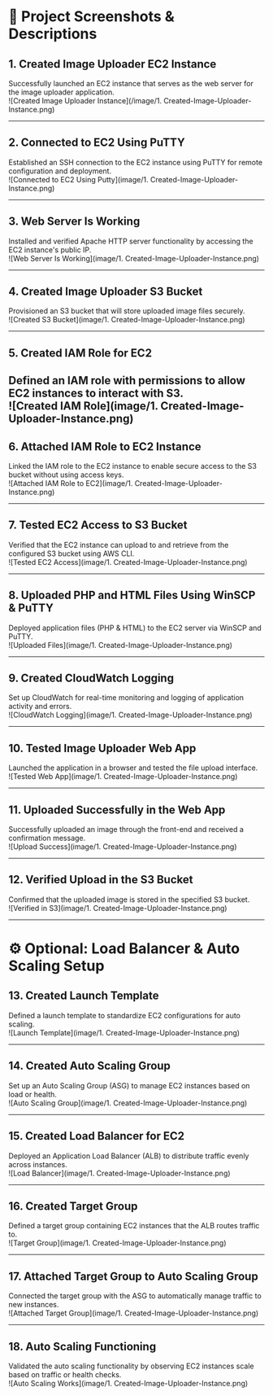 # 📸 Project Screenshots & Descriptions

## 1. Created Image Uploader EC2 Instance  
Successfully launched an EC2 instance that serves as the web server for the image uploader application.  
![Created Image Uploader Instance](/image/1. Created-Image-Uploader-Instance.png)

---

## 2. Connected to EC2 Using PuTTY  
Established an SSH connection to the EC2 instance using PuTTY for remote configuration and deployment.  
![Connected to EC2 Using Putty](image/1. Created-Image-Uploader-Instance.png)

---

## 3. Web Server Is Working  
Installed and verified Apache HTTP server functionality by accessing the EC2 instance's public IP.  
![Web Server Is Working](image/1. Created-Image-Uploader-Instance.png)

---

## 4. Created Image Uploader S3 Bucket  
Provisioned an S3 bucket that will store uploaded image files securely.  
![Created S3 Bucket](image/1. Created-Image-Uploader-Instance.png)

---

## 5. Created IAM Role for EC2  
Defined an IAM role with permissions to allow EC2 instances to interact with S3.  
![Created IAM Role](image/1. Created-Image-Uploader-Instance.png)
---

## 6. Attached IAM Role to EC2 Instance  
Linked the IAM role to the EC2 instance to enable secure access to the S3 bucket without using access keys.  
![Attached IAM Role to EC2](image/1. Created-Image-Uploader-Instance.png)

---

## 7. Tested EC2 Access to S3 Bucket  
Verified that the EC2 instance can upload to and retrieve from the configured S3 bucket using AWS CLI.  
![Tested EC2 Access](image/1. Created-Image-Uploader-Instance.png)

---

## 8. Uploaded PHP and HTML Files Using WinSCP & PuTTY  
Deployed application files (PHP & HTML) to the EC2 server via WinSCP and PuTTY.  
![Uploaded Files](image/1. Created-Image-Uploader-Instance.png)

---

## 9. Created CloudWatch Logging  
Set up CloudWatch for real-time monitoring and logging of application activity and errors.  
![CloudWatch Logging](image/1. Created-Image-Uploader-Instance.png)

---

## 10. Tested Image Uploader Web App  
Launched the application in a browser and tested the file upload interface.  
![Tested Web App](image/1. Created-Image-Uploader-Instance.png)

---

## 11. Uploaded Successfully in the Web App  
Successfully uploaded an image through the front-end and received a confirmation message.  
![Upload Success](image/1. Created-Image-Uploader-Instance.png)

---

## 12. Verified Upload in the S3 Bucket  
Confirmed that the uploaded image is stored in the specified S3 bucket.  
![Verified in S3](image/1. Created-Image-Uploader-Instance.png)

---

# ⚙️ Optional: Load Balancer & Auto Scaling Setup

## 13. Created Launch Template  
Defined a launch template to standardize EC2 configurations for auto scaling.  
![Launch Template](image/1. Created-Image-Uploader-Instance.png)

---

## 14. Created Auto Scaling Group  
Set up an Auto Scaling Group (ASG) to manage EC2 instances based on load or health.  
![Auto Scaling Group](image/1. Created-Image-Uploader-Instance.png)

---

## 15. Created Load Balancer for EC2  
Deployed an Application Load Balancer (ALB) to distribute traffic evenly across instances.  
![Load Balancer](image/1. Created-Image-Uploader-Instance.png)

---

## 16. Created Target Group  
Defined a target group containing EC2 instances that the ALB routes traffic to.  
![Target Group](image/1. Created-Image-Uploader-Instance.png)

---

## 17. Attached Target Group to Auto Scaling Group  
Connected the target group with the ASG to automatically manage traffic to new instances.  
![Attached Target Group](image/1. Created-Image-Uploader-Instance.png)

---

## 18. Auto Scaling Functioning  
Validated the auto scaling functionality by observing EC2 instances scale based on traffic or health checks.  
![Auto Scaling Works](image/1. Created-Image-Uploader-Instance.png)
